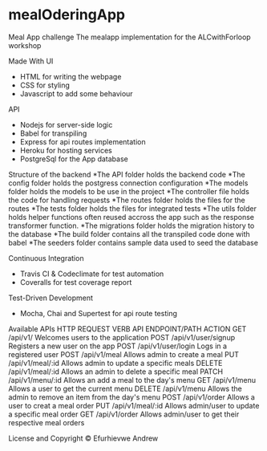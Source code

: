 # mealOderingApp
Meal App challenge The mealapp implementation for the ALCwithForloop workshop

Made With
UI
* HTML for writing the webpage
* CSS for styling
* Javascript to add some behaviour

API
* Nodejs for server-side logic
* Babel for transpiling
* Express for api routes implementation
* Heroku for hosting services
* PostgreSql for the App database

Structure of the backend
*The API folder holds the backend code
*The config folder holds the postgress connection configuration
*The models folder holds the models to be use in the project
*The controller file holds the code for handling requests 
*The routes folder holds the files for the routes
*The tests folder holds the files for integrated tests
*The utils folder holds helper functions often reused accross the app such as the
response transformer function.
*The migrations folder holds the migration history to the database
*The build folder contains all the transpiled code done with babel
*The seeders folder contains sample data used to seed the database

Continuous Integration
* Travis CI & Codeclimate for test automation
* Coveralls for test coverage report

Test-Driven Development
* Mocha, Chai and Supertest for api route testing

Available APIs
HTTP REQUEST VERB	API ENDPOINT/PATH	ACTION
GET	/api/v1/	Welcomes users to the application
POST	/api/v1/user/signup	Registers a new user on the app
POST	/api/v1/user/login	Logs in a registered user
POST	/api/v1/meal	Allows admin to create a meal
PUT	/api/v1/meal/:id	Allows admin to update a specific meals
DELETE	/api/v1/meal/:id	Allows an admin to delete a specific meal
PATCH	/api/v1/menu/:id	Allows an add a meal to the day's menu
GET	/api/v1/menu	Allows a user to get the current menu
DELETE	/api/v1/menu	Allows the admin to remove an item from the day's menu
POST	/api/v1/order	Allows a user to creat a meal order
PUT	/api/v1/meal/:id	Allows admin/user to update a specific meal order
GET	/api/v1/order	Allows admin/user to get their respective meal orders

License and Copyright
© Efurhievwe Andrew

